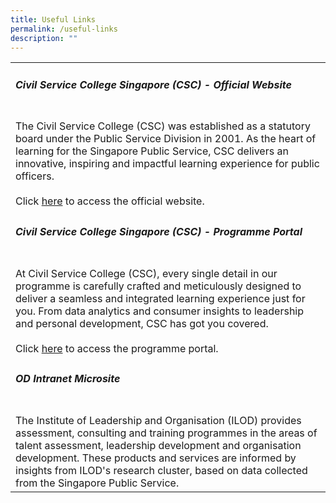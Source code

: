 ```yaml
---
title: Useful Links
permalink: /useful-links
description: ""
---
```

<table>
	<tr>
		<td>
			<h5>Civil Service College Singapore (CSC) - Official  Website</h5>
		<br>The Civil Service College (CSC) was established as a statutory board under the Public Service Division in 2001. As the heart of learning for the Singapore Public Service, CSC delivers an innovative, inspiring and impactful learning experience for public officers. 
			<br><br> Click <a href="https://www.csc.gov.sg">here</a> to access the official website.
		</td>
</tr>

<tr>
	<td>
		<h5>Civil Service College Singapore (CSC) - Programme Portal</h5>
		<br> At Civil Service College (CSC), every single detail in our programme is carefully crafted and meticulously designed to deliver a seamless and integrated learning experience just for you. From data analytics and consumer insights to leadership and personal development, CSC has got you covered. 
		<br><br>Click <a href="https://register.csc.gov.sg">here</a> to access the programme portal.
	</td>
</tr>
	
<tr>
	<td>
		<h5> OD Intranet Microsite</h5>
		<br> The Institute of Leadership and Organisation (ILOD) provides assessment, consulting and training programmes in the areas of talent assessment, leadership development and organisation development. These products and services are informed by insights from ILOD's research cluster, based on data collected from the Singapore Public Service.
	</td>
</tr>

</table>